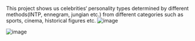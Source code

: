 This project shows us celebrities‘ personality types determined by different methods(INTP, ennegram, jungian etc.) from different categories such as sports, cinema, historical figures etc. 
![image](https://github.com/user-attachments/assets/0f379ccc-d446-401a-a6b5-097bf3dd9688)


![image](https://github.com/user-attachments/assets/08e7da2c-0ced-4fbb-b911-e68d0116dfb1)
